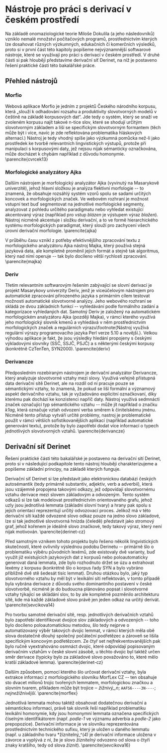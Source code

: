 
# Nástroje pro práci s derivací v českém prostředí

Na základě onomaziologické teorie Miloše Dokulila (a jeho následovníků) vzniklo nemalé množství počítačových programů, prostřednictvím kterých lze dosahovat různých výzkumných, edukačních či komerčních výsledků, proto si v první část této kapitoly popíšeme nejvýznamnější softwarové nástroje, které se využívají pro práci s derivací v českém prostředí. V druhé části si pak hlouběji představíme derivační síť Derinet, na níž je postaveno řešení praktické části této bakalářské práce.

## Přehled nástrojů

### Morfio

Webová aplikace Morfio je jedním z projektů Českého národního korpusu, která „slouží k odhadování rozsahu a produktivity slovotvorných modelů v češtině na základě korpusových dat“. Jde tedy o systém, který se snaží ve zvoleném korpusu najít takové n-tice slov, které se shodují určitým slovotvorným základem a liší se specifickým slovotvorným formantem (těch může být i více, navíc je zde reflektována problematika hláskových alternací.) Nástroj je tedy vhodný spíše jako výzkumná pomůcka než-li jako prostředek ke tvorbě relevantních lingvistických výstupů, protože při manipulaci s korpusovými daty, jež nejsou nijak sémanticky označkována, může docházet k chybám například z důvodu homonymie. \parencite{cvrcek13}

### Morfologické analyzátory Ajka

Dalším nástrojem je morfologický analyzátor Ajka (vyvinutý na Masarykově univerzitě), jehož hlavní složkou je analýza flektivní morfologie -- to znamená, že obsahuje rozsáhlý systém vzorů spolu se sadami určitých koncovek a morfologických značek. Ve webovém rozhraní je možnost vstupní text buď segmentovat na jednotlivé morfologické segmenty, analyzovat z pohledu určitého paradigmatu nebo vyhledat existující akcentovaný výraz (například pro vstup *blázen* je výstupem výraz *blažen*).  Nástroj nicméně akcentuje i složku derivační, a to ve formě hierarchického systému morfologických paradigmat, který slouží pro zachycení všech úrovní derivační morfologie. \parencite{ajka}

V průběhu času vznikl z potřeby efektivnějšího zpracování textu z morfologického analyzátoru Ajka nástroj Majka, který používá stejná jazyková data, ale kompletně proměnil jejich formát a stejně tak algoritmus, který nad nimi operuje -- tak bylo docíleno větší rychlosti zpracování. \parencite{majka}

### Deriv

Třetím relevantním softwarovým řešením zabývající se slovní derivací je projekt Masarykovy univerzity Deriv, jenž je víceúčelovým nástrojem pro automatické zpracování přirozeného jazyka s primárním cílem testovat možnosti automatické slovotvorné analýzy. Jeho webového rozhraní se skládá ze dvou základních funkcí -- vyhledávání podle formálního zadání a kategorizace vyhledaných dat. Samotný Deriv je založený na automatickém morfologickém analyzátoru Ajka (později Majka), v rámci kterého využívá jeho morfologický slovník kmenů a vyhledává v něm prostřednictvím morfologických značek a regulárních výrazu\footnote{Nástroj využívá regulární výrazy programovacího jazyka Perl verze 5.10 a novější.}. Velkou výhodou aplikace je fakt, že jsou výsledky hledání propojeny s českými výkladovými slovníky (SSČ, SSJČ, PSJČ) a s některými českými korpusy (konkrétně CzTenTen, SYN2000). \parencite{deriv}

### Derivancze

Předposledním rozebíraným nástrojem je derivační analyzátor Derivancze, který analyzuje slovotvorné vztahy mezi slovy. Využívá veřejně přístupná data derivační sítě Derinet, ale na rozdíl od ní pracuje pouze se sémantickými vztahy, to znamená, že pokud se liší formální a významový aspekt derivačního vztahu, tak je vyžadováno explicitní označkovaní, díky kterému pak dochází ke konzistenci napříč daty. Nástroj využívá sedmnácti značek označující typ sémantického vztahu -- může jít  například o značku *k1ag*, která označuje vztah odvození verba směrem k činitelskému jménu. Nicméně tento přístup vytváří určité problémy, nastroj je problematické použit v rámci větších sofistikovanějších aplikací (například automatické generování textu), protože by bylo zapotřebí dodat více informací o typech jednotlivých slovotvorných vztahů. \parencite{derivancze}

## Derivační síť Derinet

Řešení praktické části této bakalářské je postaveno na derivační sítí Derinet, proto si v následující podkapitole tento nástroj hlouběji charakterizujeme a popíšeme základní principy, na základě kterých funguje.

Derivační síť Derinet si lze představit jako elektronickou databázi českých autosémantik (tedy primárně substantiv, adjektiv, verb a adverbií), která jsou vzájemně propojena takovými odkazy, jež odpovídají slovotvornému vztahu derivace mezi slovem základovým a odvozeným. Tento systém odkazů si lze tak modelovat prostřednictvím orientovaného grafu, jehož uzly jsou jednotlivá lemmata (základní slovní tvary) a hrany pak spolu s jejich orientací reprezentují určitý odvozovací proces. Jelikož má v této derivační síti každé odvozené slovo odkaz pouze na jedno slovo základové, lze si tak jednotlivé slovotvorná hnízda (čeledě) představit jako stromový graf, jehož kořenem je ideálně slovo značkové, tedy takový výraz, který není nijak motivován. \parencite{derinet-cz}

Před samotným vznikem tohoto projektu bylo řešeno několik lingvistických skutečností, které ovlivnily výslednou podobu Derinetu -- primárně šlo o problematiku výběru původních lexémů, zde existovaly dvě varianty, buď využít již existujících jazykových dat z korpusů nebo poloautomaticky generovat daná lemmata, zde bylo rozhodnuto držet se úzu a extrahovat lexémy z korpusu (konkrétně šlo o korpus řady SYN a bylo vybráno přibližně dvě stě šedesát tisíc lemmat). Druhou otázkou bylo, jaký typ slovotvorného vztahu by měl být v lexikální síti reflektován, v tomto případě byla vybrána derivace z důvodu svého dominantního postavení v české slovotvorbě, nicméně je do budoucna plánováno popsat i slovotvorné vztahy týkající se skládání slov, to by ale kompletně pozměnilo architekturu sítě, kde má každé základové slovo právě jen jeden odkaz na určitý derivát. \parencite{sevcikova14}

Pro tvorbu samotné derivační sítě, resp. jednotlivých derivačních vztahů bylo zapotřebí identifikovat dvojice slov základových a odvozených -- toho bylo docíleno poloautomatickou metodou, šlo tedy nejprve o automatizovaný výběr takových dvojic lemmat, v rámci kterých měla obě slova dostatečně dlouhý společný počáteční podřetězec a zároveň se lišila specifickým koncovým podřetězcem. Ze čtyř set nejfrekventovanějších pak bylo ručně vyextrahováno osmnáct dvojic, které odpovídají popisovaným derivačním vztahům v české slovní zásobě, u těchto dvojic byl taktéž určen směr derivace (typicky bylo za základové slovo považováno to, které mělo kratší základové lemma). \parencite{derinet-cz}

Dalším způsobem, pomocí kterého šlo určovat derivační vztahy, byla extrakce informací z morfologického slovníku MorfLex CZ -- ten obsahuje sto dvacet milionů trojic tvořených lemmatem, morfologickou značkou a slovním tvarem, příkladem může být trojice ‒ *žížnivý_,n*; `AAFS6----3N----`; *nejnežížnivější*. \parencite{morflex}

Jednotlivá lemmata mohou taktéž obsahovat dodatečnou derivační a sémantickou informaci, právě tak slovník řeší například problematiku lexikální homonymie, kdy jsou homonymní lemmata označena specifických číselným identifikátorem (např. *podle-1* ve významu adverbia a *podle-2* jako prepopozice). Derivační informace je ve slovníku reprezentována prostřednictvím technického sufixu, který je uložen u daného lemmatu (např. u základního tvaru *žíznitelný_^(*4)* je derivační informace uložena v závorce a vyplývá z ní, že je slovo *žíznitelný* odvozeno od slova o čtyři znaky kratšího, tedy od slova *žíznit*). \parencite{sevcikova16} 



<!---
\begin{figure}[ht]   
    \centering
    \includegraphics[width=.9\textwidth]{derinet}  
    \caption{}
 \end{figure}
-->
